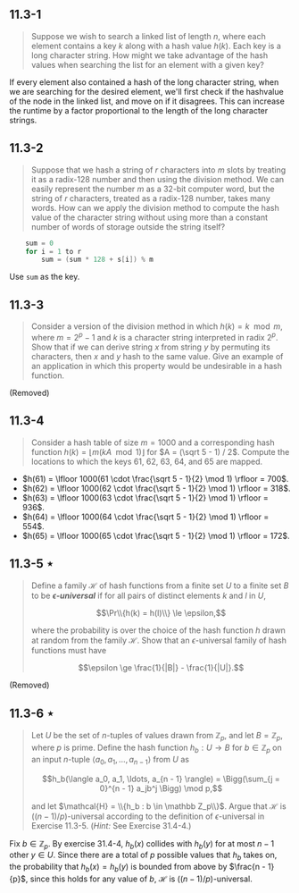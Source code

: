 ## 11.3-1

> Suppose we wish to search a linked list of length $n$, where each element contains a key $k$ along with a hash value $h(k)$. Each key is a long character string. How might we take advantage of the hash values when searching the list for an element with a given key?

If every element also contained a hash of the long character string, when we are searching for the desired element, we'll first check if the hashvalue of the node in the linked list, and move on if it disagrees. This can increase the runtime by a factor proportional to the length of the long character strings.

## 11.3-2

> Suppose that we hash a string of $r$ characters into $m$ slots by treating it as a radix-128 number and then using the division method. We can easily represent the number $m$ as a 32-bit computer word, but the string of $r$ characters, treated as a radix-128 number, takes many words. How can we apply the division method to compute the hash value of the character string without using more than a constant number of words of storage outside the string itself?

```cpp
    sum = 0
    for i = 1 to r
        sum = (sum * 128 + s[i]) % m
```

Use `sum` as the key.

## 11.3-3

> Consider a version of the division method in which $h(k) = k \mod m$, where $m = 2^p - 1$ and $k$ is a character string interpreted in radix $2^p$. Show that if we can derive string $x$ from string $y$ by permuting its characters, then $x$ and $y$ hash to the same value. Give an example of an application in which this property would be undesirable in a hash function.

(Removed)

## 11.3-4

> Consider a hash table of size $m = 1000$ and a corresponding hash function $h(k) = \lfloor m (kA \mod 1) \rfloor$ for $A = (\sqrt 5 - 1) / 2$. Compute the locations to which the keys $61$, $62$, $63$, $64$, and $65$ are mapped.

- $h(61) = \lfloor 1000(61 \cdot \frac{\sqrt 5 - 1}{2} \mod 1) \rfloor = 700$.
- $h(62) = \lfloor 1000(62 \cdot \frac{\sqrt 5 - 1}{2} \mod 1) \rfloor = 318$.
- $h(63) = \lfloor 1000(63 \cdot \frac{\sqrt 5 - 1}{2} \mod 1) \rfloor = 936$.
- $h(64) = \lfloor 1000(64 \cdot \frac{\sqrt 5 - 1}{2} \mod 1) \rfloor = 554$.
- $h(65) = \lfloor 1000(65 \cdot \frac{\sqrt 5 - 1}{2} \mod 1) \rfloor = 172$.

## 11.3-5 $\star$

> Define a family $\mathcal H$ of hash functions from a finite set $U$ to a finite set $B$ to be **_$\epsilon$-universal_** if for all pairs of distinct elements $k$ and $l$ in $U$,
>
> $$\Pr\\{h(k) = h(l)\\} \le \epsilon,$$
>
> where the probability is over the choice of the hash function $h$ drawn at random from the family $\mathcal H$. Show that an $\epsilon$-universal family of hash functions must have
>
> $$\epsilon \ge \frac{1}{|B|} - \frac{1}{|U|}.$$

(Removed)

## 11.3-6 $\star$

> Let $U$ be the set of $n$-tuples of values drawn from $\mathbb Z_p$, and let $B = \mathbb Z_p$, where $p$ is prime. Define the hash function $h_b: U \rightarrow B$ for $b \in \mathbb Z_p$ on an input $n$-tuple $\langle a_0, a_1, \ldots, a_{n - 1} \rangle$ from $U$ as
>
> $$h_b(\langle a_0, a_1, \ldots, a_{n - 1} \rangle) = \Bigg(\sum_{j = 0}^{n - 1} a_jb^j \Bigg) \mod p,$$
>
> and let $\mathcal{H} = \\{h_b : b \in \mathbb Z_p\\}$. Argue that $\mathcal H$ is $((n - 1) / p)$-universal according to the definition of $\epsilon$-universal in Exercise 11.3-5. ($\textit{Hint:}$ See Exercise 31.4-4.)

Fix $b \in \mathbb Z_p$. By exercise 31.4-4, $h_b(x)$ collides with $h_b(y)$ for at most $n - 1$ other $y \in U$. Since there are a total of $p$ possible values that $h_b$ takes on, the
probability that $h_b(x) = h_b(y)$ is bounded from above by $\frac{n - 1}{p}$, since this holds for any value of $b$, $\mathcal H$ is $((n - 1 ) /p)$-universal.
